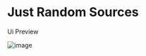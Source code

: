 # Just Random Sources

Ui Preview

![image](https://github.com/FwedsW/Sources/assets/165351342/6017c335-2a08-4656-87d6-d09fea262778)
